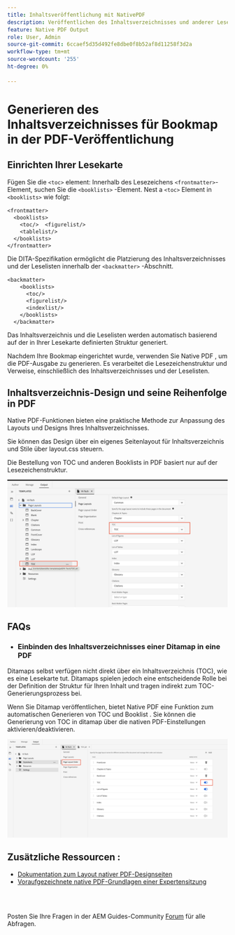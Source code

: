 ```yaml
---
title: Inhaltsveröffentlichung mit NativePDF
description: Veröffentlichen des Inhaltsverzeichnisses und anderer Leselisten für Ihre Datenbuchkarte mit NativePDF
feature: Native PDF Output
role: User, Admin
source-git-commit: 6ccaef5d35d492fe8dbe0f8b52af8d11258f3d2a
workflow-type: tm+mt
source-wordcount: '255'
ht-degree: 0%

---
```


# Generieren des Inhaltsverzeichnisses für Bookmap in der PDF-Veröffentlichung

## Einrichten Ihrer Lesekarte

Fügen Sie die `<toc>`  element: Innerhalb des Lesezeichens `<frontmatter>`-Element, suchen Sie die `<booklists>` -Element.  Nest a `<toc>` Element in `<booklists>` wie folgt:

```
<frontmatter>
  <booklists>
    <toc/>  <figurelist/>
    <tablelist/>
  </booklists>
</frontmatter>
```

Die DITA-Spezifikation ermöglicht die Platzierung des Inhaltsverzeichnisses und der Leselisten innerhalb der `<backmatter>` -Abschnitt.


```
<backmatter>
    <booklists>
      <toc/>
      <figurelist/>
      <indexlist/>
    </booklists>
  </backmatter>
```

Das Inhaltsverzeichnis und die Leselisten werden automatisch basierend auf der in Ihrer Lesekarte definierten Struktur generiert.

Nachdem Ihre Bookmap eingerichtet wurde, verwenden Sie Native PDF , um die PDF-Ausgabe zu generieren. Es verarbeitet die Lesezeichenstruktur und Verweise, einschließlich des Inhaltsverzeichnisses und der Leselisten.

## Inhaltsverzeichnis-Design und seine Reihenfolge in PDF

Native PDF-Funktionen bieten eine praktische Methode zur Anpassung des Layouts und Designs Ihres Inhaltsverzeichnisses.

Sie können das Design über ein eigenes Seitenlayout für Inhaltsverzeichnis und Stile über layout.css steuern.

Die Bestellung von TOC und anderen Booklists in PDF basiert nur auf der Lesezeichenstruktur.

![toc](../assets/publishing/toc.png)


## FAQs

- ### Einbinden des Inhaltsverzeichnisses einer Ditamap in eine PDF

Ditamaps selbst verfügen nicht direkt über ein Inhaltsverzeichnis (TOC), wie es eine Lesekarte tut. Ditamaps spielen jedoch eine entscheidende Rolle bei der Definition der Struktur für Ihren Inhalt und tragen indirekt zum TOC-Generierungsprozess bei.

Wenn Sie Ditamap veröffentlichen, bietet Native PDF eine Funktion zum automatischen Generieren von TOC und Booklist . Sie können die Generierung von TOC in ditamap über die nativen PDF-Einstellungen aktivieren/deaktivieren.

![Aktivieren Sie das Inhaltsverzeichnis deaktivieren .](../assets/publishing/pageorder.png)

## Zusätzliche Ressourcen :

- [Dokumentation zum Layout nativer PDF-Designseiten](https://experienceleague.adobe.com/en/docs/experience-manager-guides/using/install-guide/on-prem-ig/output-gen-config/config-native-pdf-publish/design-page-layout)
- [Voraufgezeichnete native PDF-Grundlagen einer Expertensitzung](https://experienceleague.adobe.com/en/docs/experience-manager-guides/using/knowledge-base/expert-session/native-pdf-publishing-essentials-feb23)

<br>
<br>

Posten Sie Ihre Fragen in der AEM Guides-Community [Forum](https://experienceleaguecommunities.adobe.com/t5/experience-manager-guides/ct-p/aem-xml-documentation) für alle Abfragen.


